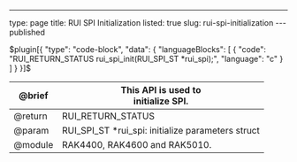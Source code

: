 ---
type: page
title: RUI SPI Initialization
listed: true
slug: rui-spi-initialization
---published

$plugin[{
    "type": "code-block",
    "data": {
        "languageBlocks": [
            {
                "code": "RUI_RETURN_STATUS rui_spi_init(RUI_SPI_ST *rui_spi);",
                "language": "c"
            }
        ]
    }
}]$

| @brief | This API is used to<br>initialize SPI. | 
| ---- | ---- | 
| @return | RUI_RETURN_STATUS | 
| @param | RUI_SPI_ST *rui_spi: initialize parameters struct | 
| @module | RAK4400,&nbsp;RAK4600 and RAK5010. | 


